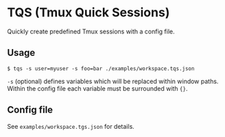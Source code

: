 # TQS (Tmux Quick Sessions)

Quickly create predefined Tmux sessions with a config file.

## Usage

```
$ tqs -s user=myuser -s foo=bar ./examples/workspace.tqs.json
```

`-s` (optional) defines variables which will be replaced within window paths.
Within the config file each variable must be surrounded with `{}`.

## Config file

See `examples/workspace.tgs.json` for details.